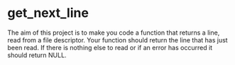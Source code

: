 # get_next_line
 The aim of this project is to make you code a function that returns a line, read from a file descriptor.
 Your function should return the line that has just been read. If there is nothing
 else to read or if an error has occurred it should return NULL.

